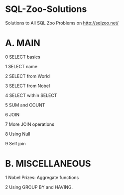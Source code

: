 # SQL-Zoo-Solutions
Solutions to All SQL Zoo Problems on http://sqlzoo.net/

# A. MAIN 
0 SELECT basics

1 SELECT name

2 SELECT from World

3 SELECT from Nobel

4 SELECT within SELECT

5 SUM and COUNT

6 JOIN

7 More JOIN operations

8 Using Null

9 Self join


# B. MISCELLANEOUS

1 Nobel Prizes: Aggregate functions

2 Using GROUP BY and HAVING.


